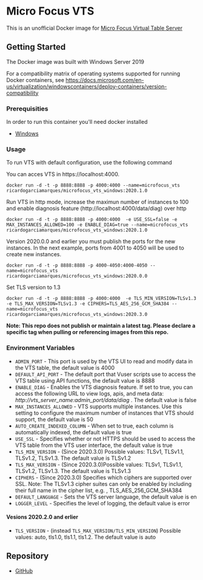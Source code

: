 # Micro Focus VTS

This is an unofficial Docker image for [Micro Focus Virtual Table Server](https://marketplace.microfocus.com/appdelivery/content/virtual-table-server)

## Getting Started

The Docker image was built with Windows Server 2019

For a compatibility matrix of operating systems supported for running Docker containers, see https://docs.microsoft.com/en-us/virtualization/windowscontainers/deploy-containers/version-compatibility

### Prerequisities

In order to run this container you'll need docker installed

* [Windows](https://docs.docker.com/windows/started)

### Usage

To run VTS with default configuration, use the following command

You can acces VTS in https://localhost:4000.

    docker run -d -t -p 8888:8888 -p 4000:4000 --name=microfocus_vts ricardogarciamarques/microfocus_vts_windows:2020.1.0

Run VTS in http mode, increase the maximun number of instances to 100 and enable diagnosis feature (http://localhost:4000/data/diag) over http

    docker run -d -t -p 8888:8888 -p 4000:4000  -e USE_SSL=false -e MAX_INSTANCES_ALLOWED=100 -e ENABLE_DIAG=true --name=microfocus_vts ricardogarciamarques/microfocus_vts_windows:2020.1.0

Version 2020.0.0 and earlier you must publish the ports for the new instances. In the next example, ports from 4001 to 4050 will be used to create new instances.

    docker run -d -t -p 8888:8888 -p 4000-4050:4000-4050 --name=microfocus_vts ricardogarciamarques/microfocus_vts_windows:2020.0.0

Set TLS version to 1.3

    docker run -d -t -p 8888:8888 -p 4000:4000  -e TLS_MIN_VERSION=TLSv1.3 -e TLS_MAX_VERSION=TLSv1.3 -e CIPHERS=TLS_AES_256_GCM_SHA384 --name=microfocus_vts  ricardogarciamarques/microfocus_vts_windows:2020.3.0


**Note: This repo does not publish or maintain a latest tag. Please declare a specific tag when pulling or referencing images from this repo.**

### Environment Variables

* `ADMIN_PORT` - This port is used by the VTS UI to read and modify data in the VTS table, the default value is 4000 
* `DEFAULT_API_PORT` - The default port that Vuser scripts use to access the VTS table using API functions, the default value is 8888 
* `ENABLE_DIAG` - Enables the VTS diagnosis feature. If set to true, you can access the following URL to view logs, apis, and meta data: *http://vts_server_name:admin_port/data/diag* . The default value is false
* `MAX_INSTANCES_ALLOWED` - VTS supports multiple instances. Use this setting to configure the maximum number of instances that VTS should support, the default value is 50
* `AUTO_CREATE_INDEXED_COLUMN` - When set to true, each column is automatically indexed, the default value is true
* `USE_SSL` - Specifies whether or not HTTPS should be used to access the VTS table from the VTS user interface, the default value is true
* `TLS_MIN_VERSION` - (Since 2020.3.0) Possible values: TLSv1, TLSv1.1, TLSv1.2, TLSv1.3. The default value is TLSv1.2
* `TLS_MAX_VERSION` - (Since 2020.3.0)Possible values: TLSv1, TLSv1.1, TLSv1.2, TLSv1.3. The default value is TLSv1.3
* `CIPHERS` - (Since 2020.3.0) Specifies which ciphers are supported over SSL. Note: The TLSv1.3 cipher suites can only be enabled by including their full name in the cipher list, e.g. , TLS_AES_256_GCM_SHA384
* `DEFAULT_LANGUAGE` - Sets the VTS server language, the default value is en 
* `LOGGER_LEVEL` - Specifies the level of logging, the default value is error 

#### Vesions 2020.2.0 and erlier
* `TLS_VERSION` - (instead `TLS_MAX_VERSION/TLS_MIN_VERSION`) Possible values: auto, tls1.0, tls1.1, tls1.2. The default value is auto
## Repository

* [GitHub](https://github.com/ricardo-garcia-marques/microfocus-vts-docker-image-windows)